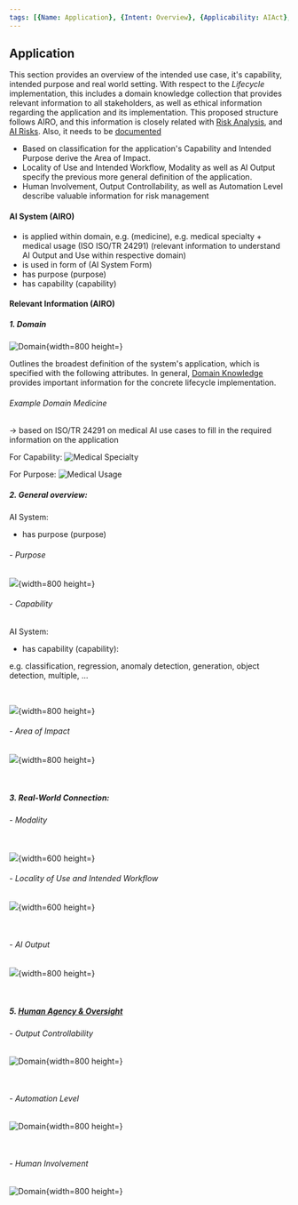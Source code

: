 ```yaml
---
tags: [{Name: Application}, {Intent: Overview}, {Applicability: AIAct}, {Usage Example: default_highrisk}]
---
```


## Application

This section provides an overview of the intended use case, it's capability, intended purpose and real world setting.
With respect to the *Lifecycle* implementation, this includes a domain knowledge collection that provides relevant information to all stakeholders, as well as ethical information regarding the application and its implementation.
This proposed structure follows AIRO, and this information is closely related with [Risk Analysis](../../3_RiskManagement/Procedure/a_Risk_Analysis/RiskAnalysis_(RiskManagement).md), and [AI Risks](../../3_RiskManagement/AI_Risks/).
Also, it needs to be [documented](../Documentation/Documentation.md)

- Based on classification for the application's Capability and Intended Purpose derive the Area of Impact.
- Locality of Use and Intended Workflow, Modality as well as AI Output specify the previous more general definition of the application.
- Human Involvement, Output Controllability, as well as Automation Level describe valuable information for risk management


#### AI System (AIRO)

- is applied within domain, e.g. (medicine), e.g. medical specialty + medical usage (ISO ISO/TR 24291) (relevant information to understand AI Output and Use within respective domain)
- is used in form of (AI System Form)
- has purpose (purpose)
- has capability (capability)


#### Relevant Information (AIRO)

##### 1. Domain

![Domain](<../../../imgs/AI Application (AIRO)/Domain.png>){width=800 height=}

Outlines the broadest definition of the system's application, which is specified with the following attributes.
In general, [Domain Knowledge](./DomainKnowledge/) provides important information for the concrete lifecycle implementation.


###### Example Domain Medicine 
→ based on ISO/TR 24291 on medical AI use cases to fill in the required information on the application

For Capability:
![Medical Specialty](<../../../imgs/AI Application (AIRO)/Medical Specialty.png>)

For Purpose:
![Medical Usage](<../../../imgs/AI Application (AIRO)/medical usage.png>)


##### 2. General overview:

AI System:

- has purpose (purpose)

###### - Purpose

![](<../../../imgs/AI Application (AIRO)/Purpose.png>){width=800 height=}


###### - Capability

AI System:

- has capability (capability):

e.g. classification, regression, anomaly detection, generation, object detection, multiple, ...

<br>

![](<../../../imgs/AI System/AI Capability.png>){width=800 height=}

###### - Area of Impact

![](<../../../imgs/AI Application (AIRO)/Area of Impact.png>){width=800 height=}

<br>

##### 3. Real-World Connection:

###### - Modality

<br> ![](<../../../imgs/AI Application (AIRO)/Modality.png>){width=600 height=}


###### - Locality of Use and Intended Workflow

![](<../../../imgs/AI Application (AIRO)/LocalityOfUse.png>){width=600 height=}

<br>

###### - AI Output

![](<../../../imgs/AI System/AI Output.png>){width=800 height=}

<br>

##### 5. [Human Agency & Oversight](../../3_RiskManagement/AI_Risks/1_HumanAgencyOversight/HumanAgencyOversight.md)

###### - Output Controllability

![Domain](<../../../imgs/AI Application (AIRO)/Output_Controllability.png>){width=800 height=}

<br>

###### - Automation Level

![Domain](<../../../imgs/AI Application (AIRO)/AutomationLevel.png>){width=800 height=}

<br>

###### - Human Involvement

![Domain](<../../../imgs/AI Application (AIRO)/HumanInvolvement.png>){width=800 height=}


<br>